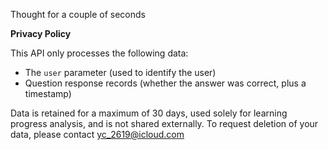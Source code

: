 Thought for a couple of seconds


**Privacy Policy**

This API only processes the following data:

* The `user` parameter (used to identify the user)
* Question response records (whether the answer was correct, plus a timestamp)

Data is retained for a maximum of 30 days, used solely for learning progress analysis, and is not shared externally.
To request deletion of your data, please contact yc_2619@icloud.com
